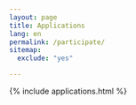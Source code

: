 ```yaml
---
layout: page
title: Applications
lang: en
permalink: /participate/
sitemap:
  exclude: "yes"

---
```


{% include applications.html %}